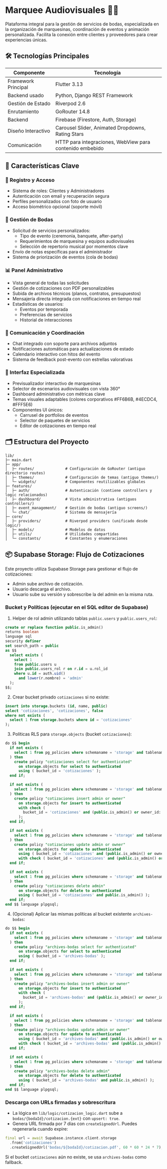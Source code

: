 # Marquee Audiovisuales 🎥🎉

Plataforma integral para la gestión de servicios de bodas, especializada en la organización de marquesinas, coordinación de eventos y animación personalizada. Facilita la conexión entre clientes y proveedores para crear experiencias únicas.

## 🛠 Tecnologías Principales

| Componente          | Tecnología                                                                 |
|---------------------|----------------------------------------------------------------------------|
| Framework Principal | Flutter 3.13                                                               |
| Backend usado       | Python, Django REST Framework                                              |
| Gestión de Estado   | Riverpod 2.6                                                               |
| Enrutamiento        | GoRouter 14.8                                                              |
| Backend             | Firebase (Firestore, Auth, Storage)                                        |
| Diseño Interactivo  | Carousel Slider, Animated Dropdowns, Rating Stars                          |
| Comunicación        | HTTP para integraciones, WebView para contenido embebido                   |

## 🌟 Características Clave

### 🔐 Registro y Acceso
- Sistema de roles: Clientes y Administradores
- Autenticación con email y recuperación segura
- Perfiles personalizados con foto de usuario
- Acceso biométrico opcional (soporte móvil)

### 🎉 Gestión de Bodas
- Solicitud de servicios personalizados:
  - Tipo de evento (ceremonia, banquete, after-party)
  - Requerimientos de marquesina y equipos audiovisuales
  - Selección de repertorio musical por momentos clave
- Envío de notas específicas para el administrador
- Sistema de priorización de eventos (cola de bodas)

### 📊 Panel Administrativo
- Vista general de todas las solicitudes
- Gestión de cotizaciones con PDF personalizables
- Subida de archivos técnicos (planos, contratos, presupuestos)
- Mensajería directa integrada con notificaciones en tiempo real
- Estadísticas de usuarios:
  - Eventos por temporada
  - Preferencias de servicios
  - Historial de interacciones

### 💌 Comunicación y Coordinación
- Chat integrado con soporte para archivos adjuntos
- Notificaciones automáticas para actualizaciones de estado
- Calendario interactivo con hitos del evento
- Sistema de feedback post-evento con estrellas valorativas

### 🎨 Interfaz Especializada
- Previsualizador interactivo de marquesinas
- Selector de escenarios audiovisuales con vista 360°
- Dashboard administrativo con métricas clave
- Temas visuales adaptables (colores corporativos #FF6B6B, #4ECDC4, #FFF5E6)
- Componentes UI únicos:
  - Carrusel de portfolios de eventos
  - Selector de paquetes de servicios
  - Editor de cotizaciones en tiempo real

## 🗂 Estructura del Proyecto

```plaintext
lib/
├─ main.dart
├─ app/
│  ├─ routes/              # Configuración de GoRouter (antiguo directorio routes)
│  ├─ themes/              # Configuración de temas (antiguo themes/)
│  └─ widgets/             # Componentes reutilizables globales
├─ features/
│  ├─ auth/                # Autenticación (contiene controllers y logic relacionados)
│  ├─ dashboard/           # Vista administrativa (antiguos controllers/)
│  ├─ event_management/    # Gestión de bodas (antiguo screens/)
│  └─ chat/                # Sistema de mensajería 
├─ core/
│  ├─ providers/           # Riverpod providers (unificado desde logic/)
│  ├─ models/              # Modelos de datos
│  ├─ utils/               # Utilidades compartidas
│  └─ constants/           # Constantes y enumeraciones
```

## 📦 Supabase Storage: Flujo de Cotizaciones

Este proyecto utiliza Supabase Storage para gestionar el flujo de cotizaciones:
- Admin sube archivo de cotización.
- Usuario descarga el archivo.
- Usuario sube su versión y sobrescribe la del admin en la misma ruta.

### Bucket y Políticas (ejecutar en el SQL editor de Supabase)

1) Helper de rol admin utilizando tablas `public.users` y `public.users_rol`:

```sql
create or replace function public.is_admin()
returns boolean
language sql
security definer
set search_path = public
as $$
  select exists (
    select 1
    from public.users u
    join public.users_rol r on r.id = u.rol_id
    where u.id = auth.uid()
      and lower(r.nombre) = 'admin'
  );
$$;
```

2) Crear bucket privado `cotizaciones` si no existe:

```sql
insert into storage.buckets (id, name, public)
select 'cotizaciones', 'cotizaciones', false
where not exists (
  select 1 from storage.buckets where id = 'cotizaciones'
);
```

3) Políticas RLS para `storage.objects` (bucket `cotizaciones`):

```sql
do $$ begin
  if not exists (
    select 1 from pg_policies where schemaname = 'storage' and tablename = 'objects' and policyname = 'cotizaciones select for authenticated'
  ) then
    create policy "cotizaciones select for authenticated"
      on storage.objects for select to authenticated
      using ( bucket_id = 'cotizaciones' );
  end if;

  if not exists (
    select 1 from pg_policies where schemaname = 'storage' and tablename = 'objects' and policyname = 'cotizaciones insert admin or owner'
  ) then
    create policy "cotizaciones insert admin or owner"
      on storage.objects for insert to authenticated
      with check (
        bucket_id = 'cotizaciones' and (public.is_admin() or owner_id::uuid = auth.uid())
      );
  end if;

  if not exists (
    select 1 from pg_policies where schemaname = 'storage' and tablename = 'objects' and policyname = 'cotizaciones update admin or owner'
  ) then
    create policy "cotizaciones update admin or owner"
      on storage.objects for update to authenticated
      using ( bucket_id = 'cotizaciones' and (public.is_admin() or owner_id::uuid = auth.uid()) )
      with check ( bucket_id = 'cotizaciones' and (public.is_admin() or owner_id::uuid = auth.uid()) );
  end if;

  if not exists (
    select 1 from pg_policies where schemaname = 'storage' and tablename = 'objects' and policyname = 'cotizaciones delete admin'
  ) then
    create policy "cotizaciones delete admin"
      on storage.objects for delete to authenticated
      using ( bucket_id = 'cotizaciones' and public.is_admin() );
  end if;
end $$ language plpgsql;
```

4) (Opcional) Aplicar las mismas políticas al bucket existente `archives-bodas`:

```sql
do $$ begin
  if not exists (
    select 1 from pg_policies where schemaname = 'storage' and tablename = 'objects' and policyname = 'archives-bodas select for authenticated'
  ) then
    create policy "archives-bodas select for authenticated"
      on storage.objects for select to authenticated
      using ( bucket_id = 'archives-bodas' );
  end if;

  if not exists (
    select 1 from pg_policies where schemaname = 'storage' and tablename = 'objects' and policyname = 'archives-bodas insert admin or owner'
  ) then
    create policy "archives-bodas insert admin or owner"
      on storage.objects for insert to authenticated
      with check (
        bucket_id = 'archives-bodas' and (public.is_admin() or owner_id::uuid = auth.uid())
      );
  end if;

  if not exists (
    select 1 from pg_policies where schemaname = 'storage' and tablename = 'objects' and policyname = 'archives-bodas update admin or owner'
  ) then
    create policy "archives-bodas update admin or owner"
      on storage.objects for update to authenticated
      using ( bucket_id = 'archives-bodas' and (public.is_admin() or owner_id::uuid = auth.uid()) )
      with check ( bucket_id = 'archives-bodas' and (public.is_admin() or owner_id::uuid = auth.uid()) );
  end if;

  if not exists (
    select 1 from pg_policies where schemaname = 'storage' and tablename = 'objects' and policyname = 'archives-bodas delete admin'
  ) then
    create policy "archives-bodas delete admin"
      on storage.objects for delete to authenticated
      using ( bucket_id = 'archives-bodas' and public.is_admin() );
  end if;
end $$ language plpgsql;
```

### Descarga con URLs firmadas y sobrescritura

- La lógica en `lib/logic/cotizacion_logic.dart` sube a `bodas/{bodaId}/cotizacion.{ext}` con `upsert: true`.
- Genera URL firmada por 7 días con `createSignedUrl`. Puedes regenerarla cuando expire:

```dart
final url = await Supabase.instance.client.storage
  .from('cotizaciones')
  .createSignedUrl('bodas/${bodaId}/cotizacion.pdf', 60 * 60 * 24 * 7);
```

Si el bucket `cotizaciones` aún no existe, se usa `archives-bodas` como fallback.
